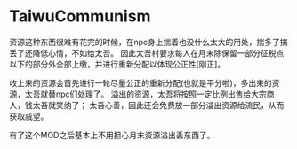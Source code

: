# TaiwuCommunism

资源这种东西很难有花完的时候，在npc身上揣着也没什么太大的用处，揣多了搞丢了还降低心情，不如给太吾。
因此太吾村要求每人在月末除保留一部分征税点以下的部分外全部上缴，并进行重新分配以体现公正性[刚正]。

收上来的资源会首先进行一轮尽量公正的重新分配(也就是平分啦)，多出来的资源，太吾就替npc们处理了。
溢出的资源，太吾将按照一定比例出售给大宗商人，钱太吾就笑纳了；
太吾心善，因此还会免费放一部分溢出资源给流民，从而获取威望。

有了这个MOD之后基本上不用担心月末资源溢出丢东西了。
